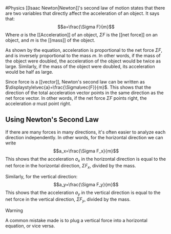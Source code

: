 #Physics 
[[Isaac Newton|Newton]]'s second law of motion states that there are two variables that directly affect the acceleration of an object. It says that:
$$a=\frac{\Sigma F}{m}$$
Where $a$ is the [[Acceleration]] of an object, $\Sigma F$ is the [[net force]] on an object, and $m$ is the [[mass]] of the object.

As shown by the equation, acceleration is proportional to the net force $\Sigma F$, and is inversely proportional to the mass $m$. In other words, if the mass of the object were doubled, the acceleration of the object would be twice as large. Similarly, if the mass of the object were doubled, its acceleration would be half as large.

Since force is a [[vector]], Newton's second law can be written as $\displaystyle\vec{a}=\frac{\Sigma\vec{F}}{m}$. This shows that the direction of the total acceleration vector points in the same direction as the net force vector. In other words, if the net force $\Sigma F$ points right, the acceleration $a$ must point right.
## Using Newton's Second Law
If there are many forces in many directions, it's often easier to analyze each direction independently. In other words, for the horizontal direction we can write
$$a_x=\frac{\Sigma F_x}{m}$$
This shows that the acceleration $a_x$ in the horizontal direction is equal to the net force in the horizontal direction, $\Sigma F_x$, divided by the mass. 

Similarly, for the vertical direction:
$$a_y=\frac{\Sigma F_y}{m}$$
This shows that the acceleration $a_y$ in the vertical direction is equal to the net force in the vertical direction, $\Sigma F_y$, divided by the mass. 

>[!Warning]
>A common mistake made is to plug a vertical force into a horizontal equation, or vice versa.

